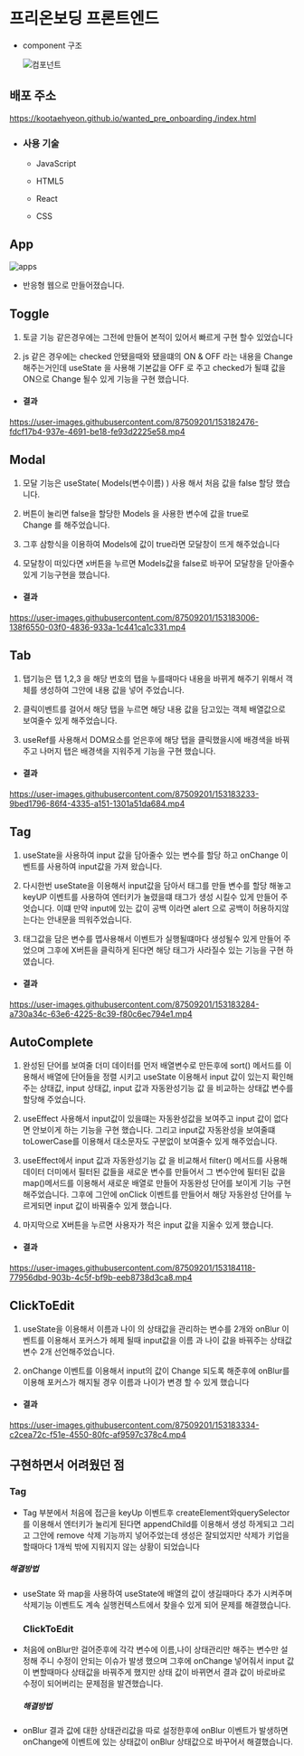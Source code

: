 # 프리온보딩 프론트엔드

- component 구조

  ![컴포넌트](https://user-images.githubusercontent.com/87509201/152639299-3a5b33a2-2051-4763-833f-042dbc35b884.png)

## 배포 주소

https://kootaehyeon.github.io/wanted_pre_onboarding./index.html

- ### 사용 기술

  - JavaScript

  - HTML5

  - React

  - CSS

## App

![apps](https://user-images.githubusercontent.com/87509201/153185061-1037e3f3-7b8e-4611-8d33-fa6b229d5a2d.png)

- 반응형 웹으로 만들어졌습니다.

## Toggle

1. 토글 기능 같은경우에는 그전에 만들어 본적이 있어서 빠르게 구현 할수 있었습니다

2. js 같은 경우에는 checked 안됐을때와 됐을떄의 ON & OFF 라는 내용을
   Change 해주는거인데 useState 을 사용해 기본값을 OFF 로 주고 checked가 될떄
   값을 ON으로 Change 될수 있게 기능을 구현 했습니다.

- #### 결과

https://user-images.githubusercontent.com/87509201/153182476-fdcf17b4-937e-4691-be18-fe93d2225e58.mp4

## Modal

1. 모달 기능은 useState( Models(변수이름) ) 사용 해서 처음 값을
   false 할당 했습니다.

2. 버튼이 눌리면 false을 할당한 Models 을 사용한 변수에 값을 true로  
   Change 를 해주었습니다.

3. 그후 삼항식을 이용하여 Models에 값이 true라면 모달창이 뜨게 해주었습니다

4. 모달창이 떠있다면 x버튼을 누르면 Models값을 false로 바꾸어 모달창을
   닫아줄수 있게 기능구현을 했습니다.

- #### 결과

https://user-images.githubusercontent.com/87509201/153183006-138f6550-03f0-4836-933a-1c441ca1c331.mp4

## Tab

1.  탭기능은 탭 1,2,3 을 해당 번호의 탭을 누를때마다 내용을 바뀌게 해주기 위해서
    객체를 생성하여 그안에 내용 값을 넣어 주었습니다.

2.  클릭이벤트를 걸어서 해당 탭을 누르면 해당 내용 값을 담고있는 객체
    배열값으로 보여줄수 있게 해주었습니다.

3.  useRef를 사용해서 DOM요소를 얻은후에 해당 탭을 클릭했을시에 배경색을 바꿔주고
    나머지 탭은 배경색을 지워주게 기능을 구현 했습니다.

- #### 결과

https://user-images.githubusercontent.com/87509201/153183233-9bed1796-86f4-4335-a151-1301a51da684.mp4

## Tag

1. useState을 사용하여 input 값을 담아줄수 있는 변수를 할당 하고
   onChange 이벤트를 사용하여 input값을 가져 왔습니다.

2. 다시한번 useState을 이용해서 input값을 담아서 태그를 만들 변수를 할당 해놓고
   keyUP 이벤트를 사용하여 엔터키가 눌렸을떄 태그가 생성 시킬수 있게 만들어
   주엇습니다.
   이떄 만약 input에 있는 값이 공백 이라면 alert 으로 공백이 허용하지않는다는
   안내문을 띄워주었습니다.

3. 태그값을 담은 변수를 맵사용해서 이벤트가 실행될떄마다 생성될수 있게
   만들어 주었으며 그후에 X버튼을 클릭하게 된다면 해당 태그가 사라질수 있는
   기능을 구현 하였습니다.

- #### 결과

https://user-images.githubusercontent.com/87509201/153183284-a730a34c-63e6-4225-8c39-f80c6ec794e1.mp4

## AutoComplete

1.  완성된 단어를 보여줄 더미 데이터를 먼저 배열변수로 만든후에 sort() 메서드를
    이용해서 배열에 단어들을 정렬 시키고 useState 이용해서
    input 값이 있는지 확인해주는 상태값, input 상태값, input 값과 자동완성기능 값 을 비교하는 상태값 변수를 할당해 주었습니다.

2.  useEffect 사용해서 input값이 있을떄는 자동완성값을 보여주고
    input 값이 없다면 안보이게 하는 기능을 구현 했습니다.
    그리고 input값 자동완성을 보여줄떄 toLowerCase를 이용해서 대소문자도
    구분없이 보여줄수 있게 해주었습니다.

3.  useEffect에서 input 값과 자동완성기능 값 을 비교해서 filter() 메서드를 사용해
    데이터 더미에서 필터된 값들을 새로운 변수를 만들어서 그 변수안에
    필터된 값을 map()메서드를 이용해서 새로운 배열로 만들어 자동완성 단어를 보이게
    기능 구현 해주었습니다.
    그후에 그안에 onClick 이벤트를 만들어서 해당 자동완성 단어를 누르게되면
    input 값이 바꿔줄수 있게 했습니다.

4.  마지막으로 X버튼을 누르면 사용자가 적은 input 값을 지울수 있게 했습니다.

- #### 결과

https://user-images.githubusercontent.com/87509201/153184118-77956dbd-903b-4c5f-bf9b-eeb8738d3ca8.mp4

## ClickToEdit

1. useState을 이용해서 이름과 나이 의 상태값을 관리하는 변수를 2개와
   onBlur 이벤트를 이용해서 포커스가 헤제 될때 input값을 이름 과 나이
   값을 바꿔주는 상태값 변수 2개 선언해주었습니다.

2. onChange 이벤트를 이용해서 input의 값이 Change 되도록 해준후에
   onBlur를 이용해 포커스가 해지될 경우 이름과 나이가 변경 할 수 있게 했습니다

- #### 결과

https://user-images.githubusercontent.com/87509201/153183334-c2cea72c-f51e-4550-80fc-af9597c378c4.mp4

## 구현하면서 어려웠던 점

### Tag

- Tag 부분에서 처음에 접근을 keyUp 이벤트후 createElement와querySelector 를
  이용해서 엔터키가 눌리게 된다면 appendChild를 이용해서 생성 하게되고
  그리고 그안에 remove 삭제 기능까지 넣어주었는데 생성은 잘되었지만
  삭제가 키업을 할때마다 1개씩 밖에 지워지지 않는 상황이 되었습니다

##### 해결방법

- useState 와 map을 사용하여 useState에 배열의 값이 생길때마다 추가 시켜주며
  삭제기능 이벤트도 계속 실행컨텍스트에서 찾을수 있게 되어 문제를 해결했습니다.

  ### ClickToEdit

- 처음에 onBlur만 걸어준후에 각각 변수에 이름,나이 상태관리만 해주는 변수만 설정해
  주니 수정이 안되는 이슈가 발생 했으며 그후에 onChange 넣어줘서 input 값이
  변할때마다 상태값을 바꿔주게 했지만 상태 값이 바뀌면서 결과 값이 바로바로
  수정이 되어버리는 문제점을 발견했습니다.

  ##### 해결방법

- onBlur 결과 값에 대한 상태관리값을 따로 설정한후에 onBlur 이벤트가 발생하면
  onChange에 이벤트에 있는 상태값이 onBlur 상태값으로 바꾸어서 해결했습니다.

